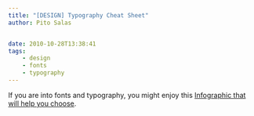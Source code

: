 ```yaml
---
title: "[DESIGN] Typography Cheat Sheet"
author: Pito Salas


date: 2010-10-28T13:38:41
tags:
    - design
    - fonts
    - typography
---
```




If you are into fonts and typography, you might enjoy this [Infographic that
will help you
choose](<http://inspirationlab.files.wordpress.com/2010/04/infographiclarge_v2.png>
"Infographic that will help you choose").


